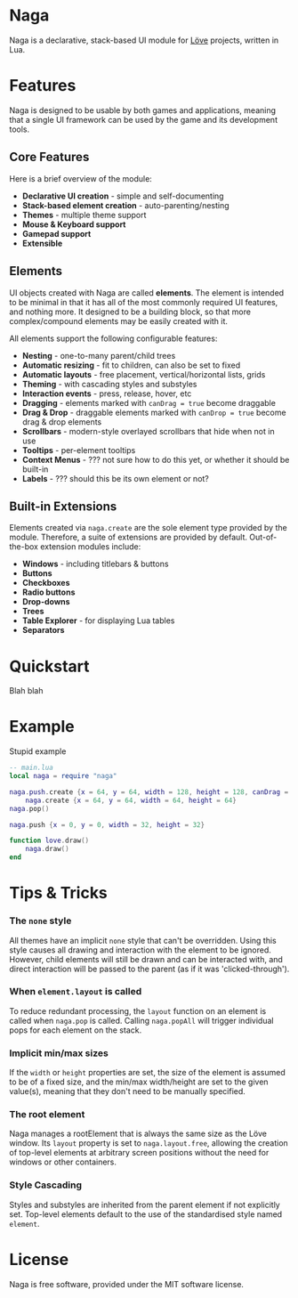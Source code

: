 # Naga
Naga is a declarative, stack-based UI module for [Löve][love] projects, written in Lua.

# Features
Naga is designed to be usable by both games and applications, meaning that a single UI framework can be used by the game and its development tools.

## Core Features
Here is a brief overview of the module:
* **Declarative UI creation** - simple and self-documenting
* **Stack-based element creation** - auto-parenting/nesting
* **Themes** - multiple theme support
* **Mouse & Keyboard support**
* **Gamepad support**
* **Extensible**

## Elements
UI objects created with Naga are called **elements**.
The element is intended to be minimal in that it has all of the most commonly required UI features, and nothing more.
It designed to be a building block, so that more complex/compound elements may be easily created with it.

All elements support the following configurable features:

* **Nesting** - one-to-many parent/child trees
* **Automatic resizing** - fit to children, can also be set to fixed
* **Automatic layouts** - free placement, vertical/horizontal lists, grids
* **Theming** - with cascading styles and substyles
* **Interaction events** - press, release, hover, etc
* **Dragging** - elements marked with `canDrag = true` become draggable
* **Drag & Drop** - draggable elements marked with `canDrop = true` become drag & drop elements
* **Scrollbars** - modern-style overlayed scrollbars that hide when not in use
* **Tooltips** - per-element tooltips
* **Context Menus** - ??? not sure how to do this yet, or whether it should be built-in
* **Labels** - ??? should this be its own element or not?

## Built-in Extensions
Elements created via `naga.create` are the sole element type provided by the module. Therefore, a suite of extensions are provided by default.
Out-of-the-box extension modules include:

* **Windows** - including titlebars & buttons
* **Buttons**
* **Checkboxes**
* **Radio buttons**
* **Drop-downs**
* **Trees**
* **Table Explorer** - for displaying Lua tables
* **Separators**

# Quickstart
Blah blah

# Example
Stupid example
```lua
-- main.lua
local naga = require "naga"

naga.push.create {x = 64, y = 64, width = 128, height = 128, canDrag = true}
	naga.create {x = 64, y = 64, width = 64, height = 64}
naga.pop()

naga.push {x = 0, y = 0, width = 32, height = 32}

function love.draw()
	naga.draw()
end
```

# Tips & Tricks

### The `none` style
All themes have an implicit `none` style that can't be overridden. Using this style causes all drawing and interaction with the element to be ignored. However, child elements will still be drawn and can be interacted with, and direct interaction will be passed to the parent (as if it was 'clicked-through').

### When `element.layout` is called
To reduce redundant processing, the `layout` function on an element is called when `naga.pop` is called. Calling `naga.popAll` will trigger individual pops for each element on the stack.

### Implicit min/max sizes
If the `width` or `height` properties are set, the size of the element is assumed to be of a fixed size, and the min/max width/height are set to the given value(s), meaning that they don't need to be manually specified.

### The root element
Naga manages a rootElement that is always the same size as the Löve window. Its `layout` property is set to `naga.layout.free`, allowing the creation of
top-level elements at arbitrary screen positions without the need for windows or other containers.

### Style Cascading
Styles and substyles are inherited from the parent element if not explicitly set. Top-level elements default to the use of the standardised style named `element`.

# License

Naga is free software, provided under the MIT software license.

[love]: https://www.love2d.org/
